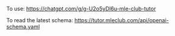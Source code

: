 To use: https://chatgpt.com/g/g-U2o5yDl6u-mle-club-tutor

To read the latest schema: https://tutor.mleclub.com/api/openai-schema.yaml
